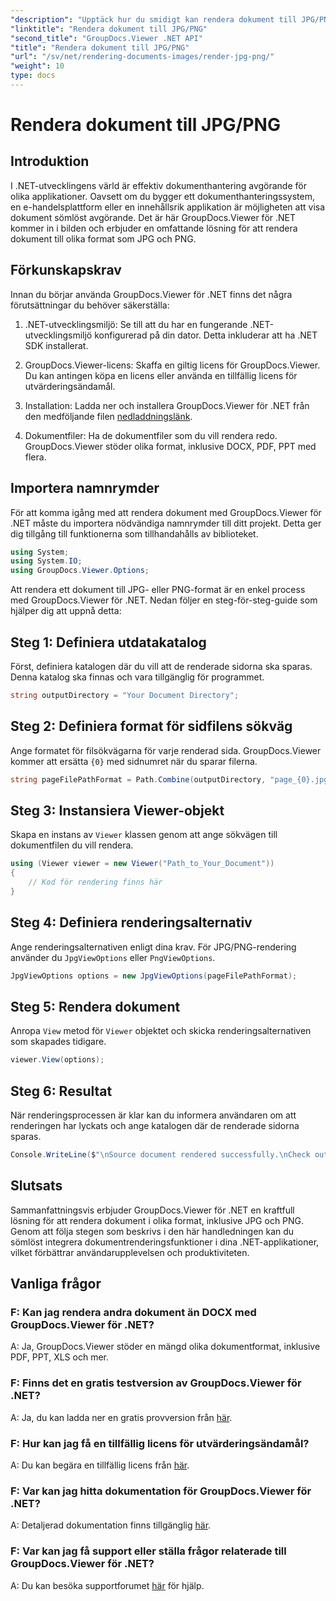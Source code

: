```yaml
---
"description": "Upptäck hur du smidigt kan rendera dokument till JPG/PNG i .NET med GroupDocs.Viewer för förbättrad användarupplevelse och produktivitet."
"linktitle": "Rendera dokument till JPG/PNG"
"second_title": "GroupDocs.Viewer .NET API"
"title": "Rendera dokument till JPG/PNG"
"url": "/sv/net/rendering-documents-images/render-jpg-png/"
"weight": 10
type: docs
---
```

# Rendera dokument till JPG/PNG

## Introduktion

I .NET-utvecklingens värld är effektiv dokumenthantering avgörande för olika applikationer. Oavsett om du bygger ett dokumenthanteringssystem, en e-handelsplattform eller en innehållsrik applikation är möjligheten att visa dokument sömlöst avgörande. Det är här GroupDocs.Viewer för .NET kommer in i bilden och erbjuder en omfattande lösning för att rendera dokument till olika format som JPG och PNG.

## Förkunskapskrav

Innan du börjar använda GroupDocs.Viewer för .NET finns det några förutsättningar du behöver säkerställa:

1. .NET-utvecklingsmiljö: Se till att du har en fungerande .NET-utvecklingsmiljö konfigurerad på din dator. Detta inkluderar att ha .NET SDK installerat.

2. GroupDocs.Viewer-licens: Skaffa en giltig licens för GroupDocs.Viewer. Du kan antingen köpa en licens eller använda en tillfällig licens för utvärderingsändamål.

3. Installation: Ladda ner och installera GroupDocs.Viewer för .NET från den medföljande filen [nedladdningslänk](https://releases.groupdocs.com/viewer/net/).

4. Dokumentfiler: Ha de dokumentfiler som du vill rendera redo. GroupDocs.Viewer stöder olika format, inklusive DOCX, PDF, PPT med flera.

## Importera namnrymder

För att komma igång med att rendera dokument med GroupDocs.Viewer för .NET måste du importera nödvändiga namnrymder till ditt projekt. Detta ger dig tillgång till funktionerna som tillhandahålls av biblioteket.

```csharp
using System;
using System.IO;
using GroupDocs.Viewer.Options;
```

Att rendera ett dokument till JPG- eller PNG-format är en enkel process med GroupDocs.Viewer för .NET. Nedan följer en steg-för-steg-guide som hjälper dig att uppnå detta:

## Steg 1: Definiera utdatakatalog

Först, definiera katalogen där du vill att de renderade sidorna ska sparas. Denna katalog ska finnas och vara tillgänglig för programmet.

```csharp
string outputDirectory = "Your Document Directory";
```

## Steg 2: Definiera format för sidfilens sökväg

Ange formatet för filsökvägarna för varje renderad sida. GroupDocs.Viewer kommer att ersätta `{0}` med sidnumret när du sparar filerna.

```csharp
string pageFilePathFormat = Path.Combine(outputDirectory, "page_{0}.jpg");
```

## Steg 3: Instansiera Viewer-objekt

Skapa en instans av `Viewer` klassen genom att ange sökvägen till dokumentfilen du vill rendera.

```csharp
using (Viewer viewer = new Viewer("Path_to_Your_Document"))
{
    // Kod för rendering finns här
}
```

## Steg 4: Definiera renderingsalternativ

Ange renderingsalternativen enligt dina krav. För JPG/PNG-rendering använder du `JpgViewOptions` eller `PngViewOptions`.

```csharp
JpgViewOptions options = new JpgViewOptions(pageFilePathFormat);
```

## Steg 5: Rendera dokument

Anropa `View` metod för `Viewer` objektet och skicka renderingsalternativen som skapades tidigare.

```csharp
viewer.View(options);
```

## Steg 6: Resultat

När renderingsprocessen är klar kan du informera användaren om att renderingen har lyckats och ange katalogen där de renderade sidorna sparas.

```csharp
Console.WriteLine($"\nSource document rendered successfully.\nCheck output in {outputDirectory}.");
```

## Slutsats

Sammanfattningsvis erbjuder GroupDocs.Viewer för .NET en kraftfull lösning för att rendera dokument i olika format, inklusive JPG och PNG. Genom att följa stegen som beskrivs i den här handledningen kan du sömlöst integrera dokumentrenderingsfunktioner i dina .NET-applikationer, vilket förbättrar användarupplevelsen och produktiviteten.

## Vanliga frågor

### F: Kan jag rendera andra dokument än DOCX med GroupDocs.Viewer för .NET?

A: Ja, GroupDocs.Viewer stöder en mängd olika dokumentformat, inklusive PDF, PPT, XLS och mer.

### F: Finns det en gratis testversion av GroupDocs.Viewer för .NET?

A: Ja, du kan ladda ner en gratis provversion från [här](https://releases.groupdocs.com/).

### F: Hur kan jag få en tillfällig licens för utvärderingsändamål?

A: Du kan begära en tillfällig licens från [här](https://purchase.groupdocs.com/temporary-license/).

### F: Var kan jag hitta dokumentation för GroupDocs.Viewer för .NET?

A: Detaljerad dokumentation finns tillgänglig [här](https://tutorials.groupdocs.com/viewer/net/).

### F: Var kan jag få support eller ställa frågor relaterade till GroupDocs.Viewer för .NET?

A: Du kan besöka supportforumet [här](https://forum.groupdocs.com/c/viewer/9) för hjälp.